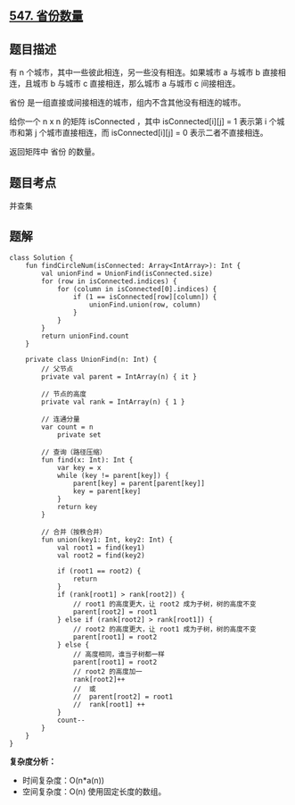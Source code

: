 ## [547. 省份数量](https://leetcode.cn/problems/number-of-provinces/)

## 题目描述

有 n 个城市，其中一些彼此相连，另一些没有相连。如果城市 a 与城市 b 直接相连，且城市 b 与城市 c 直接相连，那么城市 a 与城市 c 间接相连。

省份 是一组直接或间接相连的城市，组内不含其他没有相连的城市。

给你一个 n x n 的矩阵 isConnected ，其中 isConnected[i][j] = 1 表示第 i 个城市和第 j 个城市直接相连，而 isConnected[i][j] = 0 表示二者不直接相连。

返回矩阵中 省份 的数量。

## 题目考点

并查集

## 题解
 
```
class Solution {
    fun findCircleNum(isConnected: Array<IntArray>): Int {
        val unionFind = UnionFind(isConnected.size)
        for (row in isConnected.indices) {
            for (column in isConnected[0].indices) {
                if (1 == isConnected[row][column]) {
                    unionFind.union(row, column)
                }
            }
        }
        return unionFind.count
    }

    private class UnionFind(n: Int) {
        // 父节点
        private val parent = IntArray(n) { it }

        // 节点的高度
        private val rank = IntArray(n) { 1 }

        // 连通分量
        var count = n
            private set

        // 查询（路径压缩）
        fun find(x: Int): Int {
            var key = x
            while (key != parent[key]) {
                parent[key] = parent[parent[key]]
                key = parent[key]
            }
            return key
        }

        // 合并（按秩合并）
        fun union(key1: Int, key2: Int) {
            val root1 = find(key1)
            val root2 = find(key2)

            if (root1 == root2) {
                return
            }
            if (rank[root1] > rank[root2]) {
                // root1 的高度更大，让 root2 成为子树，树的高度不变
                parent[root2] = root1
            } else if (rank[root2] > rank[root1]) {
                // root2 的高度更大，让 root1 成为子树，树的高度不变
                parent[root1] = root2
            } else {
                // 高度相同，谁当子树都一样
                parent[root1] = root2
                // root2 的高度加一
                rank[root2]++
                //  或
                //  parent[root2] = root1
                //  rank[root1] ++
            }
            count--
        }
    }
}
```

**复杂度分析：**

- 时间复杂度：O(n\*a(n))
- 空间复杂度：O(n) 使用固定长度的数组。
